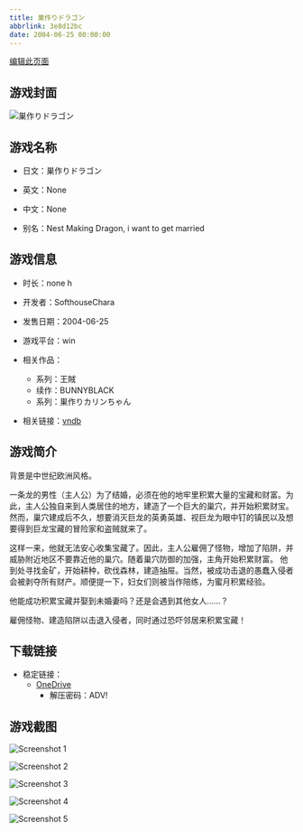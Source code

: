 ```yaml
---
title: 巣作りドラゴン
abbrlink: 3e8d12bc
date: 2004-06-25 00:00:00
---
```

[编辑此页面](https://github.com/ACG-3/ADV3-source/blob/main/source/_posts/games/%E5%B7%A3%E4%BD%9C%E3%82%8A%E3%82%AB%E3%83%AA%E3%83%B3%E3%81%A1%E3%82%83%E3%82%93.md)

## 游戏封面

![巣作りドラゴン](https://pan.timero.xyz/d/onedrive/img_lib_001/%E5%B7%A3%E4%BD%9C%E3%82%8A%E3%82%AB%E3%83%AA%E3%83%B3%E3%81%A1%E3%82%83%E3%82%93_cover.avif)


## 游戏名称

- 日文：巣作りドラゴン
- 英文：None
- 中文：None

- 别名：Nest Making Dragon, i want to get married


## 游戏信息

- 时长：none h
- 开发者：SofthouseChara
- 发售日期：2004-06-25
- 游戏平台：win
- 相关作品：
   - 系列：王賊
   - 续作：BUNNYBLACK
   - 系列：巣作りカリンちゃん

- 相关链接：[vndb](https://vndb.org/v1086)


## 游戏简介

背景是中世纪欧洲风格。

一条龙的男性（主人公）为了结婚，必须在他的地牢里积累大量的宝藏和财富。为此，主人公独自来到人类居住的地方，建造了一个巨大的巢穴，并开始积累财宝。然而，巢穴建成后不久，想要消灭巨龙的英勇英雄、视巨龙为眼中钉的镇民以及想要得到巨龙宝藏的冒险家和盗贼就来了。

这样一来，他就无法安心收集宝藏了。因此，主人公雇佣了怪物，增加了陷阱，并威胁附近地区不要靠近他的巢穴。随着巢穴防御的加强，主角开始积累财富。  他到处寻找金矿，开始耕种，砍伐森林，建造抽屉。当然，被成功击退的愚蠢入侵者会被剥夺所有财产。顺便提一下，妇女们则被当作陪练，为蜜月积累经验。

他能成功积累宝藏并娶到未婚妻吗？还是会遇到其他女人......？



雇佣怪物、建造陷阱以击退入侵者，同时通过恐吓邻居来积累宝藏！


## 下载链接

- 稳定链接：
    - [OneDrive](https://pan.timero.xyz/onedrive/adv_lib_001/%E5%B7%A3%E4%BD%9C%E3%82%8A%E3%82%AB%E3%83%AA%E3%83%B3%E3%81%A1%E3%82%83%E3%82%93)
        - 解压密码：ADV!



## 游戏截图


![Screenshot 1](https://pan.timero.xyz/d/onedrive/img_lib_001/%E5%B7%A3%E4%BD%9C%E3%82%8A%E3%82%AB%E3%83%AA%E3%83%B3%E3%81%A1%E3%82%83%E3%82%93_Screenshot_1.avif)

![Screenshot 2](https://pan.timero.xyz/d/onedrive/img_lib_001/%E5%B7%A3%E4%BD%9C%E3%82%8A%E3%82%AB%E3%83%AA%E3%83%B3%E3%81%A1%E3%82%83%E3%82%93_Screenshot_2.avif)

![Screenshot 3](https://pan.timero.xyz/d/onedrive/img_lib_001/%E5%B7%A3%E4%BD%9C%E3%82%8A%E3%82%AB%E3%83%AA%E3%83%B3%E3%81%A1%E3%82%83%E3%82%93_Screenshot_3.avif)

![Screenshot 4](https://pan.timero.xyz/d/onedrive/img_lib_001/%E5%B7%A3%E4%BD%9C%E3%82%8A%E3%82%AB%E3%83%AA%E3%83%B3%E3%81%A1%E3%82%83%E3%82%93_Screenshot_4.avif)

![Screenshot 5](https://pan.timero.xyz/d/onedrive/img_lib_001/%E5%B7%A3%E4%BD%9C%E3%82%8A%E3%82%AB%E3%83%AA%E3%83%B3%E3%81%A1%E3%82%83%E3%82%93_Screenshot_5.avif)

